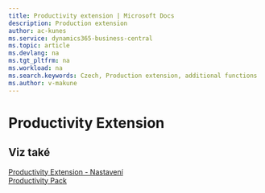 ```yaml
---
title: Productivity extension | Microsoft Docs
description: Production extension
author: ac-kunes
ms.service: dynamics365-business-central
ms.topic: article
ms.devlang: na
ms.tgt_pltfrm: na
ms.workload: na
ms.search.keywords: Czech, Production extension, additional functions
ms.author: v-makune
---
```

# Productivity Extension

## Viz také

[Productivity Extension - Nastavení](ac-productivity-extension-setup.md)  
[Productivity Pack](ac-productivity-pack.md)
